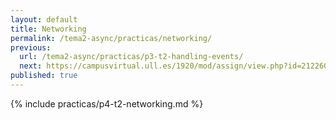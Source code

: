 ```yaml
---
layout: default
title: Networking
permalink: /tema2-async/practicas/networking/
previous:
  url: /tema2-async/practicas/p3-t2-handling-events/
  next: https://campusvirtual.ull.es/1920/mod/assign/view.php?id=212260
published: true
---
```


{% include practicas/p4-t2-networking.md %}
